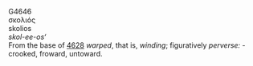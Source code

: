<body>
  <p>G4646<br>  σκολιός  <br> skolios  <br><i>skol-ee-os‘ </i><br>From the base of <a href="g4628.htm">4628</a>  <i>warped</i>, that is, <i>winding</i>; figuratively <i>perverse:</i> - crooked, froward, untoward.<br></p>
 </body>